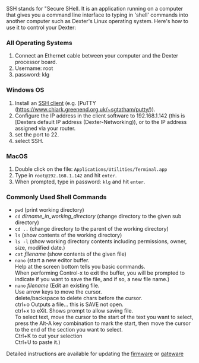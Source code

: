SSH stands for "Secure SHell. It is an application running on a computer that gives you a command line interface to typing in 'shell' commands into another computer such as Dexter's Linux operating system. Here's how to use it to control your Dexter:
### All Operating Systems
1. Connect an Ethernet cable between your computer and the Dexter processor board.
2. Username: root
3. password: klg
### Windows OS
1. Install an [SSH client](https://en.wikipedia.org/wiki/Comparison_of_SSH_clients) (e.g. [PuTTY (https://www.chiark.greenend.org.uk/~sgtatham/putty/)). 
2. Configure the IP address in the client software to 192.168.1.142 (this is [Dexters default IP address (Dexter-Networking)), or to the IP address assigned via your router. 
3. set the port to 22.
4. select SSH. 
### MacOS
1. Double click on the file: `Applications/Utilities/Terminal.app`
1. Type in `root@192.168.1.142`   and hit `enter`.
1. When prompted, type in password: `klg` and hit `enter`.
### Commonly Used Shell Commands
* `pwd`  (print working directory)
* `cd`   _dirname_in_working_directory_ (change directory to the given sub directory)
* `cd ..` (change directory to the parent of the working directory)
* `ls` (show contents of the working directory)
* `ls -l` (show working directory contents including permissions, owner, size, modified date.)
* `cat` _filename_ (show contents of the given file)
* `nano` (start a new editor buffer. 
          <br/>Help at the screen bottom tells you basic commands. 
          <br/>When performing Control-x to exit the buffer, you will be prompted to indicate
          if you want to save the file, and if so, a new file name.)
* `nano` _filename_ (Edit an existing file. 
        <br/>Use arrow keys to move the cursor.
        <br/>delete/backspace to delete chars before the cursor. 
        <br/>ctrl+o Outputs a file... this is SAVE not open.
        <br/>ctrl+x to eXit. Shows prompt to allow saving file.
        <br/>To select text, move the cursor to the start of the text you want to select, press the Alt-A key combination to mark the start, then move the cursor to the end of the section you want to select.
        <br/>Ctrl+K to cut your selection
        <br/>Ctrl+U to paste it.)

Detailed instructions are available for updating the [firmware](https://github.com/HaddingtonDynamics/Dexter/tree/master/Firmware) or [gateware](https://github.com/HaddingtonDynamics/Dexter/tree/master/Gateware)